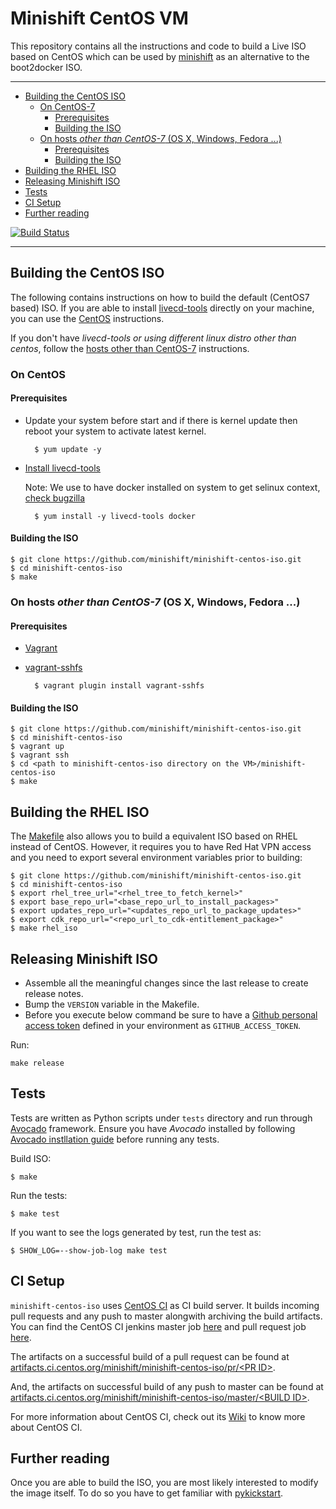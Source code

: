 <a name="creating-a-minishift-centos-iso"></a>
# Minishift CentOS VM

This repository contains all the instructions and code to build a Live ISO based on CentOS
which can be used by [minishift](https://github.com/minishift/minishift) as an alternative to
the boot2docker ISO.

----

<!-- MarkdownTOC -->

- [Building the CentOS ISO](#building-the-centos-iso)
	- [On CentOS-7](#on-centos)
		- [Prerequisites](#prerequisites)
		- [Building the ISO](#building-the-iso)
	- [On hosts _other than CentOS-7_ \(OS X, Windows, Fedora ...\)](#non-centos7-hosts)
		- [Prerequisites](#prerequisites-1)
		- [Building the ISO](#building-the-iso-1)
- [Building the RHEL ISO](#building-the-rhel-iso)
- [Releasing Minishift ISO](#releasing-minishift-iso)
- [Tests](#tests)
- [CI Setup](#ci-setup)
- [Further reading](#further-reading)

<!-- /MarkdownTOC -->

[![Build Status](https://ci.centos.org/buildStatus/icon?job=minishift-centos-iso)](https://ci.centos.org/job/minishift-centos-iso/)

----

<a name="building-the-centos-iso"></a>
## Building the CentOS ISO

The following contains instructions on how to build the default (CentOS7 based) ISO.
If you are able to install [livecd-tools](https://github.com/rhinstaller/livecd-tools)
directly on your machine, you can use the [CentOS](#on-centos) instructions.

If you don't have _livecd-tools or using different linux distro other than centos_, follow the
[hosts other than CentOS-7](#non-centos7-hosts) instructions.

<a name="on-centos"></a>
### On CentOS

<a name="prerequisites"></a>
#### Prerequisites
* Update your system before start and if there is kernel update then reboot your system to activate latest kernel.

        $ yum update -y

* [Install livecd-tools](https://github.com/rhinstaller/livecd-tools)

  Note: We use to have docker installed on system to get selinux context, [check bugzilla](https://bugzilla.redhat.com/show_bug.cgi?id=1303565)

        $ yum install -y livecd-tools docker


<a name="building-the-iso"></a>
#### Building the ISO

```
$ git clone https://github.com/minishift/minishift-centos-iso.git
$ cd minishift-centos-iso
$ make
```

<a name="non-centos7-hosts"></a>
### On hosts _other than CentOS-7_ (OS X, Windows, Fedora ...)

<a name="prerequisites-1"></a>
#### Prerequisites

* [Vagrant](https://www.vagrantup.com/)
* [vagrant-sshfs](https://github.com/dustymabe/vagrant-sshfs)

        $ vagrant plugin install vagrant-sshfs

<a name="building-the-iso-1"></a>
#### Building the ISO

```
$ git clone https://github.com/minishift/minishift-centos-iso.git
$ cd minishift-centos-iso
$ vagrant up
$ vagrant ssh
$ cd <path to minishift-centos-iso directory on the VM>/minishift-centos-iso
$ make
```

<a name="building-the-rhel-iso"></a>
## Building the RHEL ISO

The [Makefile](Makefile) also allows you to build a equivalent ISO based on RHEL instead
of CentOS. However, it requires you to have Red Hat VPN access and you need to export
several environment variables prior to building:

```
$ git clone https://github.com/minishift/minishift-centos-iso.git
$ cd minishift-centos-iso
$ export rhel_tree_url="<rhel_tree_to_fetch_kernel>"
$ export base_repo_url="<base_repo_url_to_install_packages>"
$ export updates_repo_url="<updates_repo_url_to_package_updates>"
$ export cdk_repo_url="<repo_url_to_cdk-entitlement_package>"
$ make rhel_iso
```

<a name="releasing-minishift-iso"></a>
## Releasing Minishift ISO

- Assemble all the meaningful changes since the last release to create release notes.
- Bump the `VERSION` variable in the Makefile.
- Before you execute below command be sure to have a [Github personal access token](https://help.github.com/articles/creating-an-access-token-for-command-line-use) defined in your environment as `GITHUB_ACCESS_TOKEN`.

Run:

```shell
make release
```

<a name="tests"></a>
## Tests

Tests are written as Python scripts under `tests` directory and run through [Avocado](avocado-framework.readthedocs.io) framework. Ensure you have _Avocado_ installed by following [Avocado instllation guide](http://avocado-framework.readthedocs.io/en/44.0/GetStartedGuide.html#installing-avocado) before running any tests.

Build ISO:
```
$ make
```

Run the tests:
```
$ make test
```

If you want to see the logs generated by test, run the test as:
```
$ SHOW_LOG=--show-job-log make test
```

<a name="ci-setup"></a>
## CI Setup

`minishift-centos-iso` uses [CentOS CI](https://ci.centos.org/) as CI build server.
It builds incoming pull requests and any push to master alongwith archiving the build artifacts.
You can find the CentOS CI jenkins master job [here](https://ci.centos.org/job/minishift-centos-iso/) and pull request job [here](https://ci.centos.org/job/minishift-centos-iso-pr/).

The artifacts on a successful build of a pull request can be found at
[artifacts.ci.centos.org/minishift/minishift-centos-iso/pr/\<PR ID\>](http://artifacts.ci.centos.org/minishift/minishift-centos-iso/pr/).

And, the artifacts on successful build of any push to master can be found at
[artifacts.ci.centos.org/minishift/minishift-centos-iso/master/\<BUILD ID\>](http://artifacts.ci.centos.org/minishift/minishift-centos-iso/master/).

For more information about CentOS CI, check out its [Wiki](https://wiki.centos.org/QaWiki/CI) to
know more about CentOS CI.

<a name="further-reading"></a>
## Further reading

Once you are able to build the ISO, you are most likely interested to modify the
image itself. To do so you have to get familiar with
[pykickstart](https://github.com/rhinstaller/pykickstart/blob/master/docs/kickstart-docs.rst).
